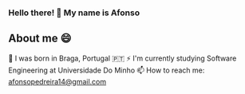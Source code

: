 ###  Hello there! 👋 My name is Afonso

## About me 😄

💬 I was born in Braga, Portugal 🇵🇹 
⚡ I'm currently studying Software Engineering at Universidade Do Minho
📫 How to reach me: afonsopedreira14@gmail.com
